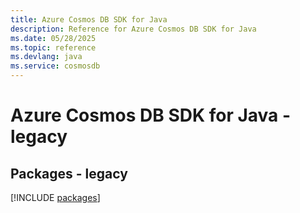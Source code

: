 ```yaml
---
title: Azure Cosmos DB SDK for Java
description: Reference for Azure Cosmos DB SDK for Java
ms.date: 05/28/2025
ms.topic: reference
ms.devlang: java
ms.service: cosmosdb
---
```

# Azure Cosmos DB SDK for Java - legacy
## Packages - legacy
[!INCLUDE [packages](cosmos-db-index.md)]